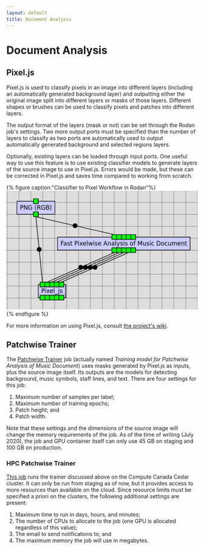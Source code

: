 ```yaml
---
layout: default
title: Document Analysis
---
```


# Document Analysis

## Pixel.js

Pixel.js is used to classify pixels in an image into different layers (including an automatically generated background layer)
and outputting either the original image split into different layers or masks of those layers.
Different shapes or brushes can be used to classify pixels and patches into different layers.

The output format of the layers (mask or not) can be set through the Rodan job's settings.
Two more output ports must be specified than the number of layers to classify as two ports
are automatically used to output automatically generated background and selected regions
layers.

Optionally, existing layers can be loaded through input ports. One useful way to use this feature
is to use existing classifier models to generate layers of the source image to use in Pixel.js.
Errors would be made, but these can be corrected in Pixel.js and saves time compared to working
from scratch.

{% figure caption:"Classifier to Pixel Workflow in Rodan"%}
![](assets/classifier-pixel-workflow.png)
{% endfigure %}

For more information on using Pixel.js, consult [the project's wiki](https://github.com/DDMAL/Pixel.js/wiki/).

## Patchwise Trainer

The [Patchwise Trainer](https://github.com/DDMAL/Calvo-classifier) job (actually named *Training model for
Patchwise Analysis of Music Document*) uses masks generated by Pixel.js as inputs, plus the source image itself.
Its outputs are the models for detecting background, music symbols, staff lines, and text.
There are four settings for this job:

1. Maximum number of samples per label;
2. Maximum number of training epochs;
3. Patch height; and
4. Patch width.

Note that these settings and the dimensions of the source image will change the memory requirements of the job.
As of the time of writing (July 2020), the job and GPU container itself can only use 45 GB on staging and 100 GB
on production.

### HPC Patchwise Trainer

[This job](https://github.com/DDMAL/hpc-fast-trainer) runs the trainer discussed above on the Compute Canada Cedar
cluster. It can only be run from staging as of now, but it provides access to more resources than available on the cloud.
Since resource limits must be specified a priori on the clusters, the following additional settings are present:

1. Maximum time to run in days, hours, and minutes;
2. The number of CPUs to allocate to the job (one GPU is allocated regardless of this value);
3. The email to send notifications to; and
4. The maximum memory the job will use in megabytes.
